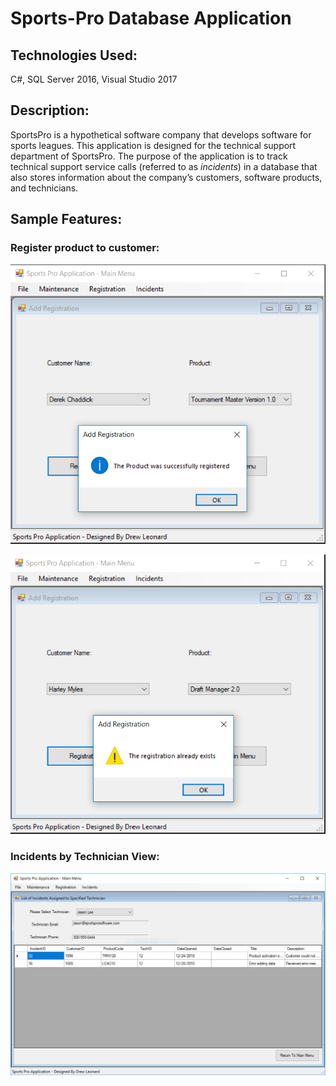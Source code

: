 # Sports-Pro Database Application

## Technologies Used: 

C#, SQL Server 2016, Visual Studio 2017

## Description:

SportsPro is a hypothetical software company that develops software for sports leagues. This application is designed for the technical support department of SportsPro. The purpose of the application is to track technical support service calls (referred to as *incidents*) in a database that also stores information about the company’s customers, software products, and technicians. 

## Sample Features:

### Register product to customer:

![Successful Registration](https://github.com/drl96/SportsProApp/blob/master/Resources/Successful%20Registration.PNG)

![Registration that Already Exists](https://github.com/drl96/SportsProApp/blob/master/Resources/Registration%20that%20Already%20Exists.PNG)

### Incidents by Technician View:

![IncidentsByTechnician](https://github.com/drl96/SportsProApp/blob/master/Resources/IncidentsByTechnician.PNG)
